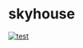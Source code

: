 # skyhouse

<p>
    <a href="https://github.com/dlbarduzzi/skyhouse/actions/workflows/test.yaml" target="_blank" rel="noopener">
        <img src="https://github.com/dlbarduzzi/skyhouse/actions/workflows/test.yaml/badge.svg" alt="test" />
    </a>
</p>
